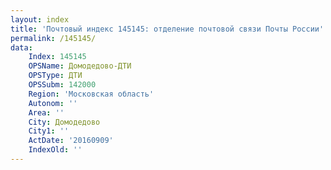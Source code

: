 ```yaml
---
layout: index
title: 'Почтовый индекс 145145: отделение почтовой связи Почты России'
permalink: /145145/
data:
    Index: 145145
    OPSName: Домодедово-ДТИ
    OPSType: ДТИ
    OPSSubm: 142000
    Region: 'Московская область'
    Autonom: ''
    Area: ''
    City: Домодедово
    City1: ''
    ActDate: '20160909'
    IndexOld: ''
---
```


